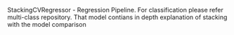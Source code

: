 StackingCVRegressor - Regression Pipeline. For classification please refer multi-class repository. That model contians in depth explanation of stacking with the model comparison

